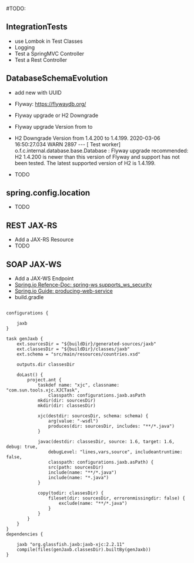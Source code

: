 #TODO:

## IntegrationTests
* use Lombok in Test Classes
* Logging
* Test a SpringMVC Controller
* Test a Rest Controller

## DatabaseSchemaEvolution
* add new with UUID
* Flyway: https://flywaydb.org/
* Flyway upgrade or H2 Downgrade
* Flyway upgrade Version from to 
* H2 Downgrade Version from 1.4.200 to 1.4.199.
2020-03-06 16:50:27.034  WARN 2897 --- [    Test worker] o.f.c.internal.database.base.Database    : Flyway upgrade recommended: H2 1.4.200 is newer than this version of Flyway and support has not been tested. The latest supported version of H2 is 1.4.199.


* TODO

## spring.config.location
* TODO

## REST JAX-RS
* Add a JAX-RS Resource
* TODO

## SOAP JAX-WS
* Add a JAX-WS Endpoint
* [Spring.io Refence-Doc: spring-ws supports_ws_security](https://docs.spring.io/spring-ws/docs/3.0.8.RELEASE/reference/#_supports_ws_security)
* [Spring.io Guide: producing-web-service](https://spring.io/guides/gs/producing-web-service/)
* build.gradle

```

configurations {

    jaxb
}

task genJaxb {
    ext.sourcesDir = "${buildDir}/generated-sources/jaxb"
    ext.classesDir = "${buildDir}/classes/jaxb"
    ext.schema = "src/main/resources/countries.xsd"

    outputs.dir classesDir

    doLast() {
        project.ant {
            taskdef name: "xjc", classname: "com.sun.tools.xjc.XJCTask",
                classpath: configurations.jaxb.asPath
            mkdir(dir: sourcesDir)
            mkdir(dir: classesDir)

            xjc(destdir: sourcesDir, schema: schema) {
                arg(value: "-wsdl")
                produces(dir: sourcesDir, includes: "**/*.java")
            }

            javac(destdir: classesDir, source: 1.6, target: 1.6, debug: true,
                debugLevel: "lines,vars,source", includeantruntime: false,
                classpath: configurations.jaxb.asPath) {
                src(path: sourcesDir)
                include(name: "**/*.java")
                include(name: "*.java")
            }

            copy(todir: classesDir) {
                fileset(dir: sourcesDir, erroronmissingdir: false) {
                    exclude(name: "**/*.java")
                }
            }
        }
    }
}
dependencies {

    jaxb "org.glassfish.jaxb:jaxb-xjc:2.2.11"
    compile(files(genJaxb.classesDir).builtBy(genJaxb))
}

````
